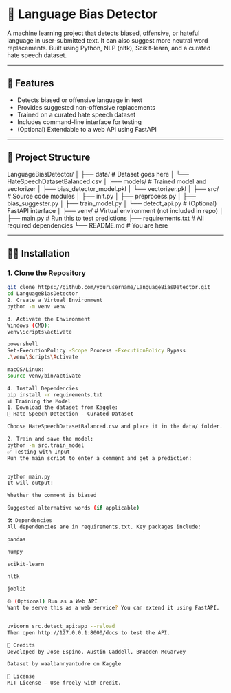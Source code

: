 # 🧠 Language Bias Detector

A machine learning project that detects biased, offensive, or hateful language in user-submitted text. It can also suggest more neutral word replacements. Built using Python, NLP (nltk), Scikit-learn, and a curated hate speech dataset.

---

## 🚀 Features

- Detects biased or offensive language in text
- Provides suggested non-offensive replacements
- Trained on a curated hate speech dataset
- Includes command-line interface for testing
- (Optional) Extendable to a web API using FastAPI

---

## 📁 Project Structure

LanguageBiasDetector/ │ ├── data/ # Dataset goes here │ └── HateSpeechDatasetBalanced.csv │ ├── models/ # Trained model and vectorizer │ ├── bias_detector_model.pkl │ └── vectorizer.pkl │ ├── src/ # Source code modules │ ├── init.py │ ├── preprocess.py │ ├── bias_suggester.py │ ├── train_model.py │ └── detect_api.py # (Optional) FastAPI interface │ ├── venv/ # Virtual environment (not included in repo) │ ├── main.py # Run this to test predictions ├── requirements.txt # All required dependencies └── README.md # You are here


---

## 🧑‍💻 Installation

### 1. Clone the Repository

```bash
git clone https://github.com/yourusername/LanguageBiasDetector.git
cd LanguageBiasDetector
2. Create a Virtual Environment
python -m venv venv

3. Activate the Environment
Windows (CMD):
venv\Scripts\activate

powershell
Set-ExecutionPolicy -Scope Process -ExecutionPolicy Bypass
.\venv\Scripts\Activate

macOS/Linux:
source venv/bin/activate

4. Install Dependencies
pip install -r requirements.txt
📊 Training the Model
1. Download the dataset from Kaggle:
🔗 Hate Speech Detection - Curated Dataset

Choose HateSpeechDatasetBalanced.csv and place it in the data/ folder.

2. Train and save the model:
python -m src.train_model
✅ Testing with Input
Run the main script to enter a comment and get a prediction:


python main.py
It will output:

Whether the comment is biased

Suggested alternative words (if applicable)

🛠 Dependencies
All dependencies are in requirements.txt. Key packages include:

pandas

numpy

scikit-learn

nltk

joblib

🌐 (Optional) Run as a Web API
Want to serve this as a web service? You can extend it using FastAPI.


uvicorn src.detect_api:app --reload
Then open http://127.0.0.1:8000/docs to test the API.

🧠 Credits
Developed by Jose Espino, Austin Caddell, Braeden McGarvey

Dataset by waalbannyantudre on Kaggle

📄 License
MIT License – Use freely with credit.




